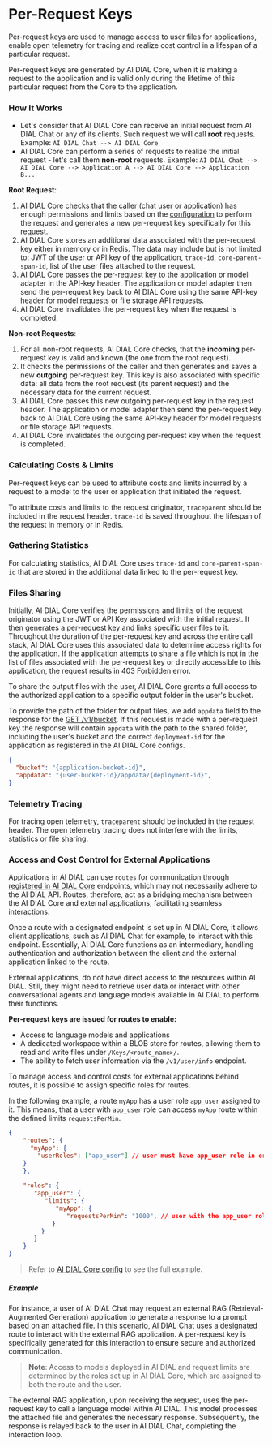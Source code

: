 # Per-Request Keys

Per-request keys are used to manage access to user files for applications, enable open telemetry for tracing and realize cost control in a lifespan of a particular request.

Per-request keys are generated by AI DIAL Core, when it is making a request to the application and is valid only during the lifetime of this particular request from the Core to the application.

### How It Works

* Let's consider that AI DIAL Core can receive an initial request from AI DIAL Chat or any of its clients. Such request we will call **root** requests. Example: `AI DIAL Chat --> AI DIAL Core`
* AI DIAL Core can perform a series of requests to realize the initial request - let's call them **non-root** requests. Example: `AI DIAL Chat --> AI DIAL Core --> Application A --> AI DIAL Core --> Application B...`

**Root Request**:

1. AI DIAL Core checks that the caller (chat user or application) has enough permissions and limits based on the [configuration](docs/platform/3.core/2.access-control-intro.md#api-keys) to perform the request and generates a new per-request key specifically for this request.
2. AI DIAL Core stores an additional data associated with the per-request key either in memory or in Redis. The data may include but is not limited to: JWT of the user or API key of the application, `trace-id`, `core-parent-span-id`, list of the user files attached to the request.
3. AI DIAL Core passes the per-request key to the application or model adapter in the API-key header. The application or model adapter then send the per-request key back to AI DIAL Core using the same API-key header for model requests or file storage API requests.
4. AI DIAL Core invalidates the per-request key when the request is completed.

**Non-root Requests**:

1. For all non-root requests, AI DIAL Core checks, that the **incoming** per-request key is valid and known (the one from the root request).
2. It checks the permissions of the caller and then generates and saves a new **outgoing** per-request key. This key is also associated with specific data: all data from the root request (its parent request) and the necessary data for the current request.
3. AI DIAL Core passes this new outgoing per-request key in the request header. The application or model adapter then send the per-request key back to AI DIAL Core using the same API-key header for model requests or file storage API requests.
4. AI DIAL Core invalidates the outgoing per-request key when the request is completed.

### Calculating Costs & Limits

Per-request keys can be used to attribute costs and limits incurred by a request to a model to the user or application that initiated the request.

To attribute costs and limits to the request originator, `traceparent` should be included in the request header. `trace-id` is saved throughout the lifespan of the request in memory or in Redis.

### Gathering Statistics

For calculating statistics, AI DIAL Core uses `trace-id` and `core-parent-span-id` that are stored in the additional data linked to the per-request key.

### Files Sharing

Initially, AI DIAL Core verifies the permissions and limits of the request originator using the JWT or API Key associated with the initial request. It then generates a per-request key and links specific user files to it. Throughout the duration of the per-request key and across the entire call stack, AI DIAL Core uses this associated data to determine access rights for the application. If the application attempts to share a file which is not in the list of files associated with the per-request key or directly accessible to this application, the request results in 403 Forbidden error. 

To share the output files with the user, AI DIAL Core grants a full access to the authorized application to a specific output folder in the user's bucket.

To provide the path of the folder for output files, we add `appdata` field to the response for the [GET /v1/bucket](https://epam-rail.com/dial_api#tag/Files/paths/~1v1~1bucket/get). If this request is made with a per-request key the response will contain `appdata` with the path to the shared folder, including the user's bucket and the correct `deployment-id` for the application as registered in the AI DIAL Core configs.

```json
{
  "bucket": "{application-bucket-id}",
  "appdata": "{user-bucket-id}/appdata/{deployment-id}",
}
```

### Telemetry Tracing

For tracing open telemetry, `traceparent` should be included in the request header. The open telemetry tracing does not interfere with the limits, statistics or file sharing.


### Access and Cost Control for External Applications

Applications in AI DIAL can use `routes` for communication through [registered in AI DIAL Core](https://github.com/epam/ai-dial-core?tab=readme-ov-file#dynamic-settings) endpoints, which may not necessarily adhere to the AI DIAL API. Routes, therefore, act as a bridging mechanism between the AI DIAL Core and external applications, facilitating seamless interactions.

Once a route with a designated endpoint is set up in AI DIAL Core, it allows client applications, such as AI DIAL Chat for example, to interact with this endpoint. Essentially, AI DIAL Core functions as an intermediary, handling authentication and authorization between the client and the external application linked to the route.

External applications, do not have direct access to the resources within AI DIAL. Still, they might need to retrieve user data or interact with other conversational agents and language models available in AI DIAL to perform their functions.

**Per-request keys are issued for routes to enable:**

* Access to language models and applications
* A dedicated workspace within a BLOB store for routes, allowing them to read and write files under `/Keys/<route_name>/`.
* The ability to fetch user information via the `/v1/user/info` endpoint.

To manage access and control costs for external applications behind routes, it is possible to assign specific roles for routes.

In the following example, a route `myApp` has a user role `app_user` assigned to it. This means, that a user with `app_user` role can access `myApp` route within the defined limits `requestsPerMin`. 

```json
{
    "routes": {
      "myApp": {
        "userRoles": ["app_user"] // user must have app_user role in order to access the route
    }
    },
     
    "roles": {
       "app_user": {
          "limits": {
             "myApp": {
                "requestsPerMin": "1000", // user with the app_user role can call up to 1000 requests per min for the route myApp
            } 
         }
       }
    }
}
```

> Refer to [AI DIAL Core config](https://github.com/epam/ai-dial-core/blob/development/sample/aidial.config.json) to see the full example.

##### Example 

For instance, a user of AI DIAL Chat may request an external RAG (Retrieval-Augmented Generation) application to generate a response to a prompt based on an attached file. In this scenario, AI DIAL Chat uses a designated route to interact with the external RAG application. A per-request key is specifically generated for this interaction to ensure secure and authorized communication. 

> **Note**: Access to models deployed in AI DIAL and request limits are determined by the roles set up in AI DIAL Core, which are assigned to both the route and the user.

The external RAG application, upon receiving the request, uses the per-request key to call a language model within AI DIAL. This model processes the attached file and generates the necessary response. Subsequently, the response is relayed back to the user in AI DIAL Chat, completing the interaction loop.